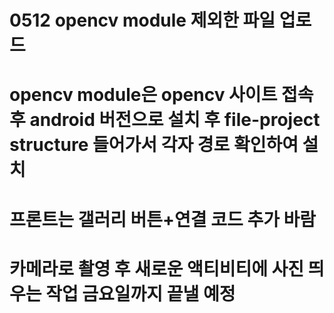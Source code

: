 # 0512 opencv module 제외한 파일 업로드
# opencv module은 opencv 사이트 접속 후 android 버전으로 설치 후 file-project structure 들어가서 각자 경로 확인하여 설치

# 프론트는 갤러리 버튼+연결 코드 추가 바람
# 카메라로 촬영 후 새로운 액티비티에 사진 띄우는 작업 금요일까지 끝낼 예정